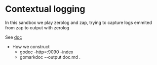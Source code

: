 # Contextual logging

In this sandbox we play zerolog and zap, trying to capture logs emmited from zap to output with zerolog

See [doc](doc.md)

* How we construct
    * godoc -http=:9090 -index
    * gomarkdoc --output doc.md .
